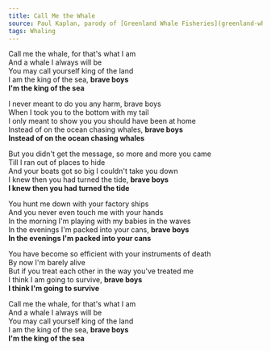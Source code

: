 ```yaml
---
title: Call Me the Whale
source: Paul Kaplan, parody of [Greenland Whale Fisheries](greenland-whale-fisheries)
tags: Whaling
---
```


Call me the whale, for that's what I am  
And a whale I always will be  
You may call yourself king of the land  
I am the king of the sea, **brave boys**  
**I'm the king of the sea**  

I never meant to do you any harm, brave boys  
When I took you to the bottom with my tail  
I only meant to show you you should have been at home  
Instead of on the ocean chasing whales, **brave boys**  
**Instead of on the ocean chasing whales**  

But you didn't get the message, so more and more you came  
Till I ran out of places to hide  
And your boats got so big I couldn't take you down  
I knew then you had turned the tide, **brave boys**  
**I knew then you had turned the tide**  

You hunt me down with your factory ships  
And you never even touch me with your hands  
In the morning I'm playing with my babies in the waves  
In the evenings I'm packed into your cans, **brave boys**  
**In the evenings I'm packed into your cans**  

You have become so efficient with your instruments of death  
By now I'm barely alive  
But if you treat each other in the way you've treated me  
I think I am going to survive, **brave boys**  
**I think I'm going to survive**  

Call me the whale, for that's what I am  
And a whale I always will be  
You may call yourself king of the land  
I am the king of the sea, **brave boys**  
**I'm the king of the sea**  